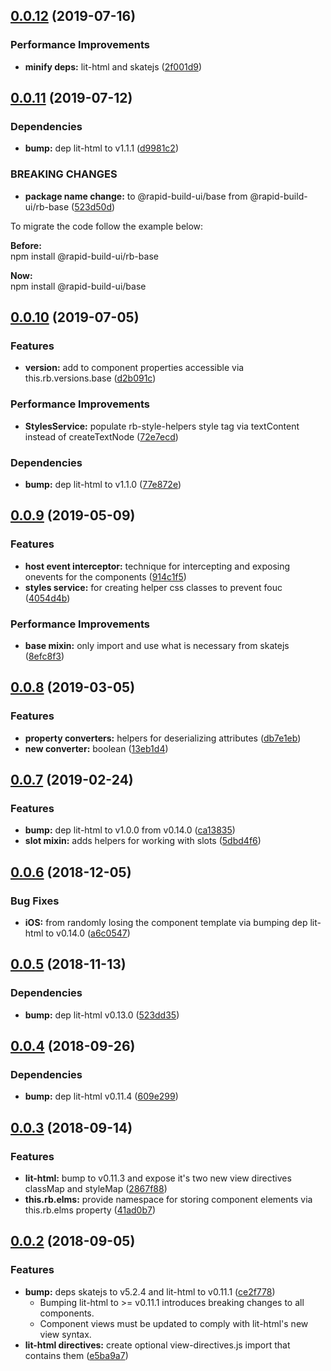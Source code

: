 ## [0.0.12](https://github.com/rapid-build-ui/base/compare/v0.0.11...v0.0.12) (2019-07-16)


### Performance Improvements

* **minify deps:** lit-html and skatejs ([2f001d9](https://github.com/rapid-build-ui/base/commit/2f001d9))



## [0.0.11](https://github.com/rapid-build-ui/base/compare/v0.0.10...v0.0.11) (2019-07-12)


### Dependencies

* **bump:** dep lit-html to v1.1.1 ([d9981c2](https://github.com/rapid-build-ui/base/commit/d9981c2))


### BREAKING CHANGES

* **package name change:** to @rapid-build-ui/base from @rapid-build-ui/rb-base ([523d50d](https://github.com/rapid-build-ui/base/commit/523d50d))

To migrate the code follow the example below:

**Before:**  
npm install @rapid-build-ui/rb-base

**Now:**  
npm install @rapid-build-ui/base



## [0.0.10](https://github.com/rapid-build-ui/base/compare/v0.0.9...v0.0.10) (2019-07-05)


### Features

* **version:** add to component properties accessible via this.rb.versions.base ([d2b091c](https://github.com/rapid-build-ui/base/commit/d2b091c))


### Performance Improvements

* **StylesService:** populate rb-style-helpers style tag via textContent instead of createTextNode ([72e7ecd](https://github.com/rapid-build-ui/base/commit/72e7ecd))


### Dependencies

* **bump:** dep lit-html to v1.1.0 ([77e872e](https://github.com/rapid-build-ui/base/commit/77e872e))



## [0.0.9](https://github.com/rapid-build-ui/base/compare/v0.0.8...v0.0.9) (2019-05-09)


### Features

* **host event interceptor:** technique for intercepting and exposing onevents for the components ([914c1f5](https://github.com/rapid-build-ui/base/commit/914c1f5))
* **styles service:** for creating helper css classes to prevent fouc ([4054d4b](https://github.com/rapid-build-ui/base/commit/4054d4b))


### Performance Improvements

* **base mixin:** only import and use what is necessary from skatejs ([8efc8f3](https://github.com/rapid-build-ui/base/commit/8efc8f3))



## [0.0.8](https://github.com/rapid-build-ui/base/compare/v0.0.7...v0.0.8) (2019-03-05)


### Features

* **property converters:** helpers for deserializing attributes ([db7e1eb](https://github.com/rapid-build-ui/base/commit/db7e1eb))
* **new converter:** boolean ([13eb1d4](https://github.com/rapid-build-ui/base/commit/13eb1d4))



## [0.0.7](https://github.com/rapid-build-ui/base/compare/v0.0.6...v0.0.7) (2019-02-24)


### Features

* **bump:** dep lit-html to v1.0.0 from v0.14.0 ([ca13835](https://github.com/rapid-build-ui/base/commit/ca13835))
* **slot mixin:** adds helpers for working with slots ([5dbd4f6](https://github.com/rapid-build-ui/base/commit/5dbd4f6))



## [0.0.6](https://github.com/rapid-build-ui/base/compare/v0.0.5...v0.0.6) (2018-12-05)


### Bug Fixes

* **iOS:** from randomly losing the component template via bumping dep lit-html to v0.14.0 ([a6c0547](https://github.com/rapid-build-ui/base/commit/a6c0547))



## [0.0.5](https://github.com/rapid-build-ui/base/compare/v0.0.4...v0.0.5) (2018-11-13)


### Dependencies

* **bump:** dep lit-html v0.13.0 ([523dd35](https://github.com/rapid-build-ui/base/commit/523dd35))



## [0.0.4](https://github.com/rapid-build-ui/base/compare/v0.0.3...v0.0.4) (2018-09-26)


### Dependencies

* **bump:** dep lit-html v0.11.4 ([609e299](https://github.com/rapid-build-ui/base/commit/609e299))



## [0.0.3](https://github.com/rapid-build-ui/base/compare/v0.0.2...v0.0.3) (2018-09-14)


### Features

* **lit-html:** bump to v0.11.3 and expose it's two new view directives classMap and styleMap ([2867f88](https://github.com/rapid-build-ui/base/commit/2867f88))
* **this.rb.elms:** provide namespace for storing component elements via this.rb.elms property ([41ad0b7](https://github.com/rapid-build-ui/base/commit/41ad0b7))



## [0.0.2](https://github.com/rapid-build-ui/base/compare/v0.0.1...v0.0.2) (2018-09-05)


### Features

* **bump:** deps skatejs to v5.2.4 and lit-html to v0.11.1 ([ce2f778](https://github.com/rapid-build-ui/base/commit/ce2f778))
	* Bumping lit-html to >= v0.11.1 introduces breaking changes to all components.
	* Component views must be updated to comply with lit-html's new view syntax.
* **lit-html directives:** create optional view-directives.js import that contains them ([e5ba9a7](https://github.com/rapid-build-ui/base/commit/e5ba9a7))



